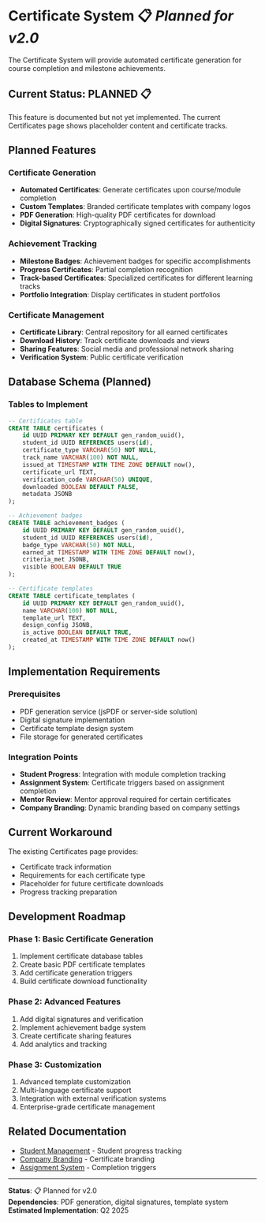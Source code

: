 # Certificate System 📋 *Planned for v2.0*

The Certificate System will provide automated certificate generation for course completion and milestone achievements.

## Current Status: **PLANNED** 📋

This feature is documented but not yet implemented. The current Certificates page shows placeholder content and certificate tracks.

## Planned Features

### Certificate Generation
- **Automated Certificates**: Generate certificates upon course/module completion
- **Custom Templates**: Branded certificate templates with company logos
- **PDF Generation**: High-quality PDF certificates for download
- **Digital Signatures**: Cryptographically signed certificates for authenticity

### Achievement Tracking
- **Milestone Badges**: Achievement badges for specific accomplishments
- **Progress Certificates**: Partial completion recognition
- **Track-based Certificates**: Specialized certificates for different learning tracks
- **Portfolio Integration**: Display certificates in student portfolios

### Certificate Management
- **Certificate Library**: Central repository for all earned certificates
- **Download History**: Track certificate downloads and views
- **Sharing Features**: Social media and professional network sharing
- **Verification System**: Public certificate verification

## Database Schema (Planned)

### Tables to Implement
```sql
-- Certificates table
CREATE TABLE certificates (
    id UUID PRIMARY KEY DEFAULT gen_random_uuid(),
    student_id UUID REFERENCES users(id),
    certificate_type VARCHAR(50) NOT NULL,
    track_name VARCHAR(100) NOT NULL,
    issued_at TIMESTAMP WITH TIME ZONE DEFAULT now(),
    certificate_url TEXT,
    verification_code VARCHAR(50) UNIQUE,
    downloaded BOOLEAN DEFAULT FALSE,
    metadata JSONB
);

-- Achievement badges
CREATE TABLE achievement_badges (
    id UUID PRIMARY KEY DEFAULT gen_random_uuid(),
    student_id UUID REFERENCES users(id),
    badge_type VARCHAR(50) NOT NULL,
    earned_at TIMESTAMP WITH TIME ZONE DEFAULT now(),
    criteria_met JSONB,
    visible BOOLEAN DEFAULT TRUE
);

-- Certificate templates
CREATE TABLE certificate_templates (
    id UUID PRIMARY KEY DEFAULT gen_random_uuid(),
    name VARCHAR(100) NOT NULL,
    template_url TEXT,
    design_config JSONB,
    is_active BOOLEAN DEFAULT TRUE,
    created_at TIMESTAMP WITH TIME ZONE DEFAULT now()
);
```

## Implementation Requirements

### Prerequisites
- PDF generation service (jsPDF or server-side solution)
- Digital signature implementation
- Certificate template design system
- File storage for generated certificates

### Integration Points
- **Student Progress**: Integration with module completion tracking
- **Assignment System**: Certificate triggers based on assignment completion
- **Mentor Review**: Mentor approval required for certain certificates
- **Company Branding**: Dynamic branding based on company settings

## Current Workaround

The existing Certificates page provides:
- Certificate track information
- Requirements for each certificate type
- Placeholder for future certificate downloads
- Progress tracking preparation

## Development Roadmap

### Phase 1: Basic Certificate Generation
1. Implement certificate database tables
2. Create basic PDF certificate templates
3. Add certificate generation triggers
4. Build certificate download functionality

### Phase 2: Advanced Features
1. Add digital signatures and verification
2. Implement achievement badge system
3. Create certificate sharing features
4. Add analytics and tracking

### Phase 3: Customization
1. Advanced template customization
2. Multi-language certificate support
3. Integration with external verification systems
4. Enterprise-grade certificate management

## Related Documentation
- [Student Management](./student-management.md) - Student progress tracking
- [Company Branding](./company-branding.md) - Certificate branding
- [Assignment System](./assignment-system.md) - Completion triggers

---

**Status**: 📋 Planned for v2.0  
**Dependencies**: PDF generation, digital signatures, template system  
**Estimated Implementation**: Q2 2025